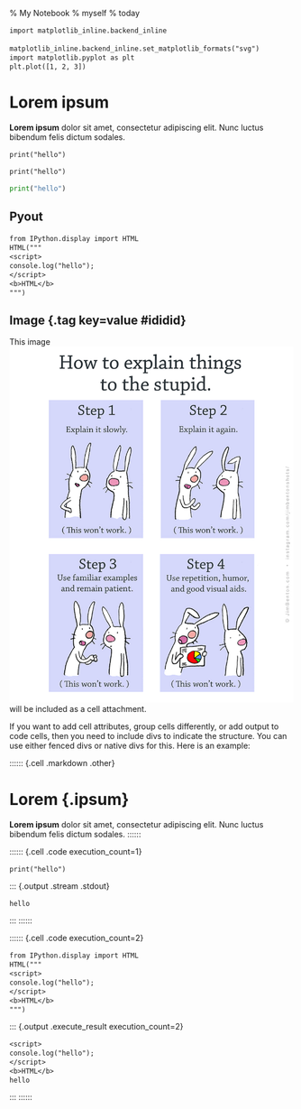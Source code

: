 % My Notebook
% myself
% today

``` {.code .python}
import matplotlib_inline.backend_inline

matplotlib_inline.backend_inline.set_matplotlib_formats("svg")
import matplotlib.pyplot as plt
plt.plot([1, 2, 3])
```

# Lorem ipsum

**Lorem ipsum** dolor sit amet, consectetur adipiscing elit. Nunc luctus
bibendum felis dictum sodales.

``` code
print("hello")
```

```
print("hello")
```

```python
print("hello")
```

## Pyout

``` code
from IPython.display import HTML
HTML("""
<script>
console.log("hello");
</script>
<b>HTML</b>
""")
```

## Image {.tag key=value #ididid}

This image ![images](images/howtoexplain.jpg) will be included as a cell attachment.

If you want to add cell attributes, group cells differently, 
or add output to code cells, 
then you need to include divs to indicate the structure. 
You can use either fenced divs or native divs for this. Here is an example:

:::::: {.cell .markdown .other}
# Lorem {.ipsum}

**Lorem ipsum** dolor sit amet, consectetur adipiscing elit. Nunc luctus
bibendum felis dictum sodales.
::::::

:::::: {.cell .code execution_count=1}
``` {.python}
print("hello")
```

::: {.output .stream .stdout}
```
hello
```
:::
::::::

:::::: {.cell .code execution_count=2}
``` {.python}
from IPython.display import HTML
HTML("""
<script>
console.log("hello");
</script>
<b>HTML</b>
""")
```

::: {.output .execute_result execution_count=2}
```{=html}
<script>
console.log("hello");
</script>
<b>HTML</b>
hello
```
:::
::::::